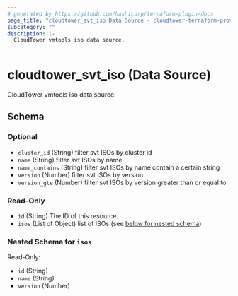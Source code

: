 ```yaml
---
# generated by https://github.com/hashicorp/terraform-plugin-docs
page_title: "cloudtower_svt_iso Data Source - cloudtower-terraform-provider"
subcategory: ""
description: |-
  CloudTower vmtools iso data source.
---
```


# cloudtower_svt_iso (Data Source)

CloudTower vmtools iso data source.



<!-- schema generated by tfplugindocs -->
## Schema

### Optional

- `cluster_id` (String) filter svt ISOs by cluster id
- `name` (String) filter svt ISOs by name
- `name_contains` (String) filter svt ISOs by name contain a certain string
- `version` (Number) filter svt ISOs by version
- `version_gte` (Number) filter svt ISOs by version greater than or equal to

### Read-Only

- `id` (String) The ID of this resource.
- `isos` (List of Object) list of ISOs (see [below for nested schema](#nestedatt--isos))

<a id="nestedatt--isos"></a>
### Nested Schema for `isos`

Read-Only:

- `id` (String)
- `name` (String)
- `version` (Number)


